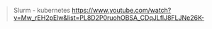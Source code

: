 > Slurm - kubernetes
https://www.youtube.com/watch?v=Mw_rEH2pElw&list=PL8D2P0ruohOBSA_CDqJLflJ8FLJNe26K-

